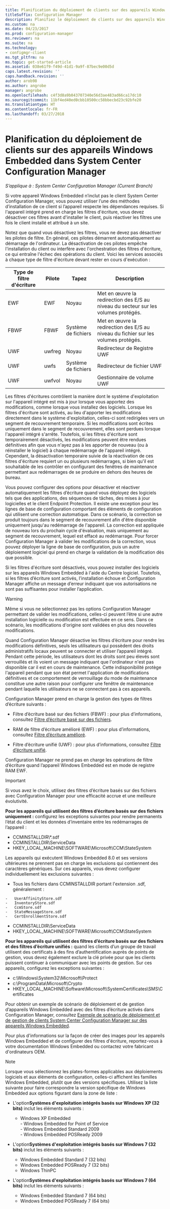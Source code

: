 ```yaml
---
title: Planification du déploiement de clients sur des appareils Windows Embedded
titleSuffix: Configuration Manager
description: Planifiez le déploiement de clients sur des appareils Windows Embedded dans System Center Configuration Manager.
ms.custom: na
ms.date: 04/23/2017
ms.prod: configuration-manager
ms.reviewer: na
ms.suite: na
ms.technology:
- configmgr-client
ms.tgt_pltfrm: na
ms.topic: get-started-article
ms.assetid: 038e61f9-f49d-41d1-9a9f-87bec9e00d5d
caps.latest.revision: ''
caps.handback.revision: ''
author: arob98
ms.author: angrobe
manager: angrobe
ms.openlocfilehash: c4f3d8a9b043707340e56d3ae483ad66ca17dc10
ms.sourcegitcommit: 11bf4ed40ed0cbb10500cc58bbecbd23c92bfe20
ms.translationtype: HT
ms.contentlocale: fr-FR
ms.lasthandoff: 03/27/2018
---
```

# <a name="planning-for-client-deployment-to-windows-embedded-devices-in-system-center-configuration-manager"></a>Planification du déploiement de clients sur des appareils Windows Embedded dans System Center Configuration Manager

*S’applique à : System Center Configuration Manager (Current Branch)*

<a name="BKMK_DeployClientEmbedded"></a> Si votre appareil Windows Embedded n’inclut pas le client System Center Configuration Manager, vous pouvez utiliser l’une des méthodes d’installation de ce client si l’appareil respecte les dépendances requises. Si l'appareil intégré prend en charge les filtres d'écriture, vous devez désactiver ces filtres avant d'installer le client, puis réactiver les filtres une fois le client installé et attribué à un site.  

 Notez que quand vous désactivez les filtres, vous ne devez pas désactiver les pilotes de filtre. En général, ces pilotes démarrent automatiquement au démarrage de l'ordinateur. La désactivation de ces pilotes empêche l'installation du client ou interfère avec l'orchestration des filtres d'écriture, ce qui entraîne l'échec des opérations du client. Voici les services associés à chaque type de filtre d'écriture devant rester en cours d'exécution :  

|Type de filtre d'écriture|Pilote|Tapez|Description|  
|-----------------------|------------|----------|-----------------|  
|EWF|EWF|Noyau|Met en œuvre la redirection des E/S au niveau du secteur sur les volumes protégés.|  
|FBWF|FBWF|Système de fichiers|Met en œuvre la redirection des E/S au niveau du fichier sur les volumes protégés.|  
|UWF|uwfreg|Noyau|Redirecteur de Registre UWF|  
|UWF|uwfs|Système de fichiers|Redirecteur de fichier UWF|  
|UWF|uwfvol|Noyau|Gestionnaire de volume UWF|  

 Les filtres d'écritures contrôlent la manière dont le système d'exploitation sur l'appareil intégré est mis à jour lorsque vous apportez des modifications, comme lorsque vous installez des logiciels. Lorsque les filtres d'écriture sont activés, au lieu d'apporter les modifications directement dans le système d'exploitation, celles-ci sont redirigées vers un segment de recouvrement temporaire. Si les modifications sont écrites uniquement dans le segment de recouvrement, elles sont perdues lorsque l'appareil intégré s'arrête. Toutefois, si les filtres d'écriture sont temporairement désactivés, les modifications peuvent être rendues définitives afin que vous n'ayez pas à les apporter de nouveau (ou à réinstaller le logiciel) à chaque redémarrage de l'appareil intégré. Cependant, la désactivation temporaire suivie de la réactivation de ces filtres d'écriture requiert un ou plusieurs redémarrages, si bien qu'il est souhaitable de les contrôler en configurant des fenêtres de maintenance permettant aux redémarrages de se produire en dehors des heures de bureau.  

 Vous pouvez configurer des options pour désactiver et réactiver automatiquement les filtres d’écriture quand vous déployez des logiciels tels que des applications, des séquences de tâches, des mises à jour logicielles et le client Endpoint Protection. Il existe une exception pour les lignes de base de configuration comportant des éléments de configuration qui utilisent une correction automatique. Dans ce scénario, la correction se produit toujours dans le segment de recouvrement afin d'être disponible uniquement jusqu'au redémarrage de l'appareil. La correction est appliquée de nouveau lors du prochain cycle d'évaluation, mais uniquement au segment de recouvrement, lequel est effacé au redémarrage. Pour forcer Configuration Manager à valider les modifications de la correction, vous pouvez déployer la ligne de base de configuration, puis un autre déploiement logiciel qui prend en charge la validation de la modification dès que possible.  

 Si les filtres d'écriture sont désactivés, vous pouvez installer des logiciels sur les appareils Windows Embedded à l'aide du Centre logiciel. Toutefois, si les filtres d’écriture sont activés, l’installation échoue et Configuration Manager affiche un message d’erreur indiquant que vos autorisations ne sont pas suffisantes pour installer l’application.  

> [!WARNING]  
>  Même si vous ne sélectionnez pas les options Configuration Manager permettant de valider les modifications, celles-ci peuvent l’être si une autre installation logicielle ou modification est effectuée en ce sens. Dans ce scénario, les modifications d'origine sont validées en plus des nouvelles modifications.  

 Quand Configuration Manager désactive les filtres d’écriture pour rendre les modifications définitives, seuls les utilisateurs qui possèdent des droits administratifs locaux peuvent se connecter et utiliser l’appareil intégré. Pendant cette période, les utilisateurs dont les droits sont peu élevés sont verrouillés et ils voient un message indiquant que l'ordinateur n'est pas disponible car il est en cours de maintenance. Cette indisponibilité protège l'appareil pendant que son état permet l'application de modifications définitives et ce comportement de verrouillage du mode de maintenance constitue une autre raison pour configurer une fenêtre de maintenance pendant laquelle les utilisateurs ne se connectent pas à ces appareils.  

 Configuration Manager prend en charge la gestion des types de filtres d’écriture suivants :  

-   Filtre d’écriture basé sur des fichiers (FBWF) : pour plus d’informations, consultez [Filtre d’écriture basé sur des fichiers](http://go.microsoft.com/fwlink/?LinkID=204717).  

-   RAM de filtre d’écriture amélioré (EWF) : pour plus d’informations, consultez [Filtre d’écriture amélioré](http://go.microsoft.com/fwlink/?LinkId=204718).  

-   Filtre d’écriture unifié (UWF) : pour plus d’informations, consultez [Filtre d’écriture unifié](http://go.microsoft.com/fwlink/?LinkId=309236).  

 Configuration Manager ne prend pas en charge les opérations de filtre d’écriture quand l’appareil Windows Embedded est en mode de registre RAM EWF.  

> [!IMPORTANT]  
>  Si vous avez le choix, utilisez des filtres d’écriture basés sur des fichiers avec Configuration Manager pour une efficacité accrue et une meilleure évolutivité.
>
> **Pour les appareils qui utilisent des filtres d’écriture basés sur des fichiers uniquement :** configurez les exceptions suivantes pour rendre permanents l’état du client et les données d’inventaire entre les redémarrages de l’appareil :  
>   
>  -   CCMINSTALLDIR\\*.sdf  
> -   CCMINSTALLDIR\ServiceData  
> -   HKEY_LOCAL_MACHINE\SOFTWARE\Microsoft\CCM\StateSystem  
>   
>  Les appareils qui exécutent Windows Embedded 8.0 et ses versions ultérieures ne prennent pas en charge les exclusions qui contiennent des caractères génériques. Sur ces appareils, vous devez configurer individuellement les exclusions suivantes :  
>   
>  -   Tous les fichiers dans CCMINSTALLDIR portant l'extension .sdf, généralement :  
>   
>     -   UserAffinityStore.sdf  
>     -   InventoryStore.sdf  
>     -   CcmStore.sdf  
>     -   StateMessageStore.sdf  
>     -   CertEnrollmentStore.sdf  
> -   CCMINSTALLDIR\ServiceData  
> -   HKEY_LOCAL_MACHINE\SOFTWARE\Microsoft\CCM\StateSystem  
>   
> **Pour les appareils qui utilisent des filtres d’écriture basés sur des fichiers et des filtres d’écriture unifiés :** quand les clients d’un groupe de travail utilisent des certificats à des fins d’authentification auprès de points de gestion, vous devez également exclure la clé privée pour que les clients puissent continuer à communiquer avec les points de gestion. Sur ces appareils, configurez les exceptions suivantes :  
>   
>  -   c:\Windows\System32\Microsoft\Protect  
> -   c:\ProgramData\Microsoft\Crypto  
> -   HKEY_LOCAL_MACHINE\Software\Microsoft\SystemCertificates\SMS\Certificates  

 Pour obtenir un exemple de scénario de déploiement et de gestion d’appareils Windows Embedded avec des filtres d’écriture activés dans Configuration Manager, consultez [Exemple de scénario de déploiement et de gestion de clients System Center Configuration Manager sur des appareils Windows Embedded](../../../../core/clients/deploy/example-scenario-for-deploying-and-managing-clients-on-windows-embedded-devices.md).  

 Pour plus d'informations sur la façon de créer des images pour les appareils Windows Embedded et de configurer des filtres d'écriture, reportez-vous à votre documentation Windows Embedded ou contactez votre fabricant d'ordinateurs OEM.  

> [!NOTE]  
>  Lorsque vous sélectionnez les plates-formes applicables aux déploiements logiciels et aux éléments de configuration, celles-ci affichent les familles Windows Embedded, plutôt que des versions spécifiques. Utilisez la liste suivante pour faire correspondre la version spécifique de Windows Embedded aux options figurant dans la zone de liste :  
>   
>  -   L'option**Systèmes d'exploitation intégrés basés sur Windows XP (32 bits)** inclut les éléments suivants :  
>   
>      -   Windows XP Embedded  
>     -   Windows Embedded for Point of Service  
>     -   Windows Embedded Standard 2009  
>     -   Windows Embedded POSReady 2009  
> -   L'option**Systèmes d'exploitation intégrés basés sur Windows 7 (32 bits)** inclut les éléments suivants :  
>   
>      -   Windows Embedded Standard 7 (32 bits)  
>     -   Windows Embedded POSReady 7 (32 bits)  
>     -   Windows ThinPC  
> -   L'option**Systèmes d'exploitation intégrés basés sur Windows 7 (64 bits)** inclut les éléments suivants :  
>   
>      -   Windows Embedded Standard 7 (64 bits)  
>     -   Windows Embedded POSReady 7 (64 bits)
